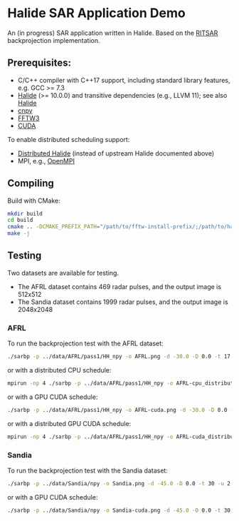 # Halide SAR Application Demo

An (in progress) SAR application written in Halide.
Based on the [RITSAR](https://github.com/dm6718/RITSAR) backprojection implementation.


## Prerequisites:

* C/C++ compiler with C++17 support, including standard library features, e.g. GCC >= 7.3
* [Halide](https://halide-lang.org/) (>= 10.0.0) and transitive dependencies (e.g., LLVM 11); see also [Halide](https://halide-lang.org/)
* [cnpy](https://github.com/rogersce/cnpy)
* [FFTW3](http://www.fftw.org/)
* [CUDA](https://developer.nvidia.com/cuda-toolkit)

To enable distributed scheduling support:

* [Distributed Halide](https://github.com/BachiLi/Halide/tree/distributed) (instead of upstream Halide documented above)
* MPI, e.g., [OpenMPI](https://www.open-mpi.org/)


## Compiling

Build with CMake:

```sh
mkdir build
cd build
cmake .. -DCMAKE_PREFIX_PATH="/path/to/fftw-install-prefix/;/path/to/halide-install-prefix/lib64/cmake/Halide/;/path/to/cnpy-install-prefix/"
make -j
```


## Testing

Two datasets are available for testing.

* The AFRL dataset contains 469 radar pulses, and the output image is 512x512
* The Sandia dataset contains 1999 radar pulses, and the output image is 2048x2048

### AFRL

To run the backprojection test with the AFRL dataset:

```sh
./sarbp -p ../data/AFRL/pass1/HH_npy -o AFRL.png -d -30.0 -D 0.0 -t 17 -u 2
```

or with a distributed CPU schedule:

```sh
mpirun -np 4 ./sarbp -p ../data/AFRL/pass1/HH_npy -o AFRL-cpu_distributed.png -d -30.0 -D 0.0 -t 17 -u 2 -s cpu_distributed
```

or with a GPU CUDA schedule:

```sh
./sarbp -p ../data/AFRL/pass1/HH_npy -o AFRL-cuda.png -d -30.0 -D 0.0 -t 17 -u 2 -s cuda
```

or with a distributed GPU CUDA schedule:

```sh
mpirun -np 4 ./sarbp -p ../data/AFRL/pass1/HH_npy -o AFRL-cuda_distributed.png -d -30.0 -D 0.0 -t 17 -u 2 -s cuda_distributed
```

### Sandia

To run the backprojection test with the Sandia dataset:
```sh
./sarbp -p ../data/Sandia/npy -o Sandia.png -d -45.0 -D 0.0 -t 30 -u 2
```

or with a GPU CUDA schedule:

```sh
./sarbp -p ../data/Sandia/npy -o Sandia-cuda.png -d -45.0 -D 0.0 -t 30 -u 2 -s cuda
```
